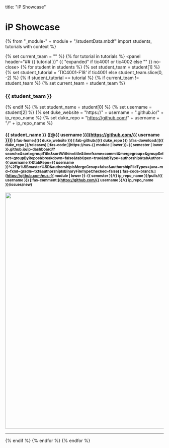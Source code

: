 <frontmatter>
title: "iP Showcase"
</frontmatter>

# iP Showcase

{% from "_module-" + module + "/studentData.mbdf" import students, tutorials with context %}

{% set current_team = "" %}
{% for tutorial in tutorials %}
<panel header="## {{ tutorial }}" {{ "expanded" if tic4001 or tic4002 else "" }} no-close>
{% for student in students %}
{% set student_team = student[1] %}
{% set student_tutorial = 'TIC4001-F18' if tic4001 else student_team.slice(0, -2) %}
{% if student_tutorial == tutorial %}
{% if current_team != student_team %}
  {% set current_team = student_team %}
### <span class="badge badge-secondary">{{ student_team }}</span>
{% endif %}
{% set student_name = student[0] %}
{% set username = student[2] %}
{% set duke_website = "https://" + username + ".github.io/" + ip_repo_name %}
{% set duke_repo = "https://github.com/" + username + "/" + ip_repo_name %}
#### {{ student_name }} ([<span class="text-monospace">@{{ username }}</span>](https://github.com/{{ username }})) <small>[:fas-home:]({{ duke_website }}) [:fab-github:]({{ duke_repo }}) [:fas-download:]({{ duke_repo }}/releases) [:fas-code:](https://nus-{{ module | lower }}-{{ semester | lower }}.github.io/ip-dashboard/?search=&sort=groupTitle&sortWithin=title&timeframe=commit&mergegroup=&groupSelect=groupByRepos&breakdown=false&tabOpen=true&tabType=authorship&tabAuthor={{ username }}&tabRepo={{ username }}%2Fip%5Bmaster%5D&authorshipIsMergeGroup=false&authorshipFileTypes=java~md~fxml~gradle~txt&authorshipIsBinaryFileTypeChecked=false) [:fas-code-branch:](https://github.com/nus-{{ module | lower }}-{{ semester }}/{{ ip_repo_name }}/pulls/{{ username }}) [:fas-comment:](https://github.com/{{ username }}/{{ ip_repo_name }}/issues/new) </small>
<img tags="m--cs2103 m--tic4002" src="{{ duke_website }}/Ui.png" height="750" style="max-width: 100%"  onerror="this.src='images/placeholder-small.png';" /><p/>

<hr>
{% endif %}
{% endfor %}

</panel>
{% endfor %}